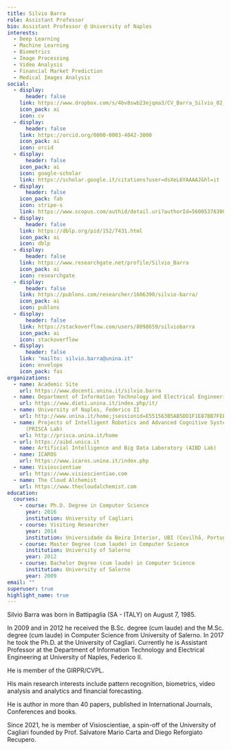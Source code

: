 ```yaml
---
title: Silvio Barra
role: Assistant Professor
bio: Assistant Professor @ University of Naples
interests:
  - Deep Learning
  - Machine Learning
  - Biometrics
  - Image Processing
  - Video Analysis
  - Financial Market Prediction
  - Medical Images Analysis
social:
  - display:
      header: false
    link: https://www.dropbox.com/s/4bv8swb23ejqma3/CV_Barra_Silvio_02_2021.pdf?dl=0
    icon_pack: ai
    icon: cv
  - display:
      header: false
    link: https://orcid.org/0000-0003-4042-3000
    icon_pack: ai
    icon: orcid
  - display:
      header: false
    icon_pack: ai
    icon: google-scholar
    link: https://scholar.google.it/citations?user=dsXeL6YAAAAJ&hl=it
  - display:
      header: false
    icon_pack: fab
    icon: stripe-s
    link: https://www.scopus.com/authid/detail.uri?authorId=56005376300
  - display:
      header: false
    link: https://dblp.org/pid/152/7431.html
    icon_pack: ai
    icon: dblp
  - display:
      header: false
    link: https://www.researchgate.net/profile/Silvio_Barra
    icon_pack: ai
    icon: researchgate
  - display:
      header: false
    link: https://publons.com/researcher/1606390/silvio-barra/
    icon_pack: ai
    icon: publons
  - display:
      header: false
    link: https://stackoverflow.com/users/8098659/silviobarra
    icon_pack: ai
    icon: stackoverflow
  - display:
      header: false
    link: "mailto: silvio.barra@unina.it"
    icon: envelope
    icon_pack: fas
organizations:
  - name: Academic Site
    url: https://www.docenti.unina.it/silvio.barra
  - name: Department of Information Technology and Electrical Engineering
    url: https://www.dieti.unina.it/index.php/it/
  - name: University of Naples, Federico II
    url: http://www.unina.it/home;jsessionid=E551563B5AB5DD1F1E87BB7FEB82D1D4.node_publisher11
  - name: Projects of Intelligent Robotics and Advanced Cognitive Systems Laboratory
      (PRISCA Lab)
    url: http://prisca.unina.it/home
  - url: https://aibd.unica.it
    name: Artificial Intelligence and Big Data Laboratory (AIBD Lab)
  - name: ICAROS
    url: https://www.icaros.unina.it/index.php
  - name: Visioscientiae
    url: https://www.visioscientiae.com
  - name: The Cloud Alchemist
    url: https://www.thecloudalchemist.com
education:
  courses:
    - course: Ph.D. Degree in Computer Science
      year: 2016
      institution: University of Cagliari
    - course: Visiting Researcher
      year: 2014
      institution: Universidade da Beira Interior, UBI (Covilhã, Portugal)
    - course: Master Degree (cum laude) in Computer Science
      institution: University of Salerno
      year: 2012
    - course: Bachelor Degree (cum laude) in Computer Science
      institution: University of Salerno
      year: 2009
email: ""
superuser: true
highlight_name: true
---
```

Silvio Barra was born in Battipaglia (SA - ITALY) on August 7, 1985.

In 2009 and in 2012 he received the B.Sc. degree (cum laude) and the M.Sc. degree (cum laude) in Computer Science from University of Salerno. In 2017 he took the Ph.D. at the University of Cagliari. Currently he is Assistant Professor at the Department of Information Technology and Electrical Engineering at University of Naples, Federico II. 

He is member of the GIRPR/CVPL. 

His main research interests include pattern recognition, biometrics, video analysis and analytics and financial forecasting. 

He is author in more than 40 papers, published in International Journals, Conferences and books.

Since 2021, he is member of Visioscientiae, a spin-off of the University of Cagliari founded by Prof. Salvatore Mario Carta and Diego Reforgiato Recupero.
